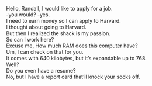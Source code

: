 
Hello, Randall, I would like to apply for a job.   
-you would? -yes.   
I need to earn money so I can apply to Harvard.   
I thought about going to Harvard.   
But then I realized the shack is my passion.   
So can I work here?   
Excuse me, How much RAM does this computer have?   
Um, I can check on that for you.   
It comes with 640 kilobytes, but it’s expandable up to 768.   
Well?   
Do you even have a resume?   
No, but I have a report card that’ll knock your socks off.   


